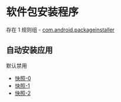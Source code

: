 # 软件包安装程序

存在 1 规则组 - [com.android.packageinstaller](/src/apps/com.android.packageinstaller.ts)

## 自动安装应用

默认禁用

- [快照-0](https://i.gkd.li/import/13206444)
- [快照-1](https://i.gkd.li/import/13206476)
- [快照-2](https://i.gkd.li/import/13766420)

